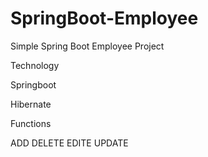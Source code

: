 # SpringBoot-Employee

Simple Spring Boot Employee Project

Technology

Springboot

Hibernate

Functions

ADD
DELETE
EDITE
UPDATE

